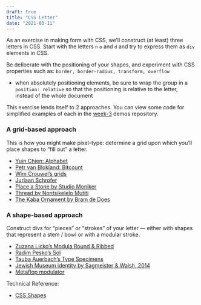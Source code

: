 ```yaml
---
draft: true
title: "CSS Letter"
date: "2021-03-11"
---
```


As an exercise in making form with CSS, we’ll construct (at least) three letters in CSS. Start with the letters `n` `o` and `d` and try to express them as `div` elements in CSS.

Be deliberate with the positioning of your shapes, and experiment with CSS properties such as: `border, border-radius, transform, overflow` 
- when absolutely positioning elements, be sure to wrap the group in a `position: relative` so that the positioning is relative to the letter, instead of the whole document

This exercise lends itself to 2 approaches. You can view some code for simplified examples of each in the [week-3](https://github.com/risd-web/webtype-demos/tree/master/week-3) demos repository.

### A grid-based approach

This is how you might make pixel-type: determine a grid upon which you’ll place shapes to “fill out” a letter.

* [Yuin Chien: Alphabet](https://yuinchien.com/projects/alphabet/index.html)
* [Petr van Blokland: Bitcount](https://bitcount.typenetwork.com/)
* [Wim Crouwel’s grids](https://www.google.com/search?q=wim+crouwel+grid&espv=2&biw=1498&bih=1065&source=lnms&tbm=isch&sa=X&ved=0ahUKEwiQ5Yn8lcLPAhUKE5QKHcckCOoQ_AUIBigB&dpr=0.9#imgrc=XBOAhBJRtBF71M%3A")
* [Juriaan Schrofer](https://www.google.com/search?q=jurriaan+schrofer&source=lnms&tbm=isch&sa=X&ved=2ahUKEwiF1Y-QyqjvAhWEUt8KHS1OAlcQ_AUoAXoECAQQAw&biw=1440&bih=687)
* [Place a Stone by Studio Moniker](https://studiomoniker.com/projects/place-a-stone)
* [Thread by Nontsikelelo Mutiti ](http://nontsikelelomutiti.com/2017/03/04/the-digital-in-black-hair-aesthetics/)
* [The Kaba Ornament by Bram de Does](https://www.alphabettes.org/marina-loves-the-kaba-ornament/)

### A shape-based approach

Construct divs for “pieces” or “strokes” of your letter — either with shapes that represent a stem / bowl or with a modular stroke.

* [Zuzana Licko’s Modula Round & Ribbed](https://www.emigre.com/Fonts/Modula-Round-and-Ribbed)
* [Radim Pesko’s Sol](https://radimpesko.com/fonts/sol)
* [Tauba Auerbach’s Type Specimens](http://diagonalpress.com/collections)
* [Jewish Museum identity by Sagmeister & Walsh, 2014](https://andwalsh.com/work/all/jewish-museum-identity/)
* [Metaflop modulator](https://www.metaflop.com/modulator)

Technical Reference:
 * [CSS Shapes](https://css-tricks.com/the-shapes-of-css/)
